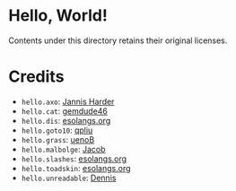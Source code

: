 # Hello, World!

Contents under this directory retains their original licenses.

# Credits

* `hello.axo`: [Jannis Harder](https://web.archive.org/web/20070613213109/http://www.harderweb.de/jix/langs/axo/_src/helloworld.axo)
* `hello.cat`: [gemdude46](https://github.com/gemdude46/unicat/blob/master/examples/hello_world.cat)
* `hello.dis`: [esolangs.org](https://esolangs.org/wiki/Hello_world_program_in_esoteric_languages#Dis)
* `hello.goto10`: [qpliu](https://github.com/qpliu/esolang/blob/master/goto10/example/hello.goto10)
* `hello.grass`: [uenoB](http://d.hatena.ne.jp/uenoB/20080609/1213010983)
* `hello.malbolge`: [Jacob](http://codegolf.stackexchange.com/a/55656)
* `hello.slashes`: [esolangs.org](https://esolangs.org/wiki////)
* `hello.toadskin`: [esolangs.org](https://esolangs.org/wiki/Hello_world_program_in_esoteric_languages#Toadskin)
* `hello.unreadable`: [Dennis](http://codegolf.stackexchange.com/a/55870)